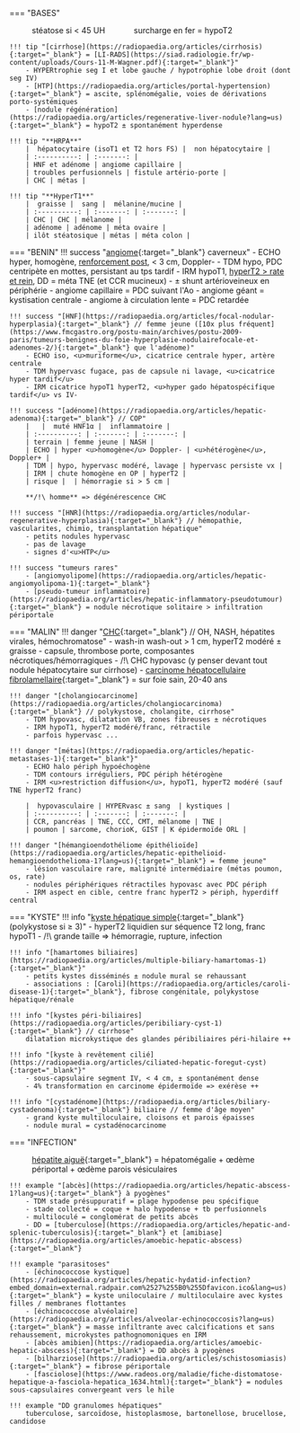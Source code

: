 === "BASES"
    <figure markdown="span">
        stéatose si < 45 UH &nbsp;&nbsp;&nbsp;&nbsp;&nbsp;&nbsp;&nbsp;&nbsp;&nbsp;&nbsp;&nbsp; surcharge en fer = hypoT2
    </figure>

    !!! tip "[cirrhose](https://radiopaedia.org/articles/cirrhosis){:target="_blank"} = [LI-RADS](https://siad.radiologie.fr/wp-content/uploads/Cours-11-M-Wagner.pdf){:target="_blank"}"
        - HYPERtrophie seg I et lobe gauche / hypotrophie lobe droit (dont seg IV)
        - [HTP](https://radiopaedia.org/articles/portal-hypertension){:target="_blank"} = ascite, splénomégalie, voies de dérivations porto-systémiques
        - [nodule régénération](https://radiopaedia.org/articles/regenerative-liver-nodule?lang=us){:target="_blank"} = hypoT2 ± spontanément hyperdense

    !!! tip "**HRPA**"
        |  hépatocytaire (isoT1 et T2 hors FS) |  non hépatocytaire |  
        | :----------: | :-------: |
        | HNF et adénome | angiome capillaire | 
        | troubles perfusionnels | fistule artério-porte | 
        | CHC | métas | 

    !!! tip "**HyperT1**"
        |  graisse |  sang |  mélanine/mucine |
        | :----------: | :-------: | :-------: |
        | CHC | CHC | mélanome |
        | adénome | adénome | méta ovaire | 
        | ilôt stéatosique | métas | méta colon | 


=== "BENIN"
    !!! success "[angiome](https://radiopaedia.org/articles/hepatic-haemangioma-3){:target="_blank"} caverneux"
        - ECHO hyper, homogène, <u>renforcement post</u>, < 3 cm, Doppler-
        - TDM hypo, PDC centripète en mottes, persistant au tps tardif
        - IRM hypoT1, <u>hyperT2 > rate et rein</u>, DD = méta TNE (et CCR mucineux)
        - ± shunt artérioveineux en périphérie
        - angiome capillaire = PDC suivant l'Ao
        - angiome géant = kystisation centrale
        - angiome à circulation lente = PDC retardée

    !!! success "[HNF](https://radiopaedia.org/articles/focal-nodular-hyperplasia){:target="_blank"} // femme jeune ([10x plus fréquent](https://www.fmcgastro.org/postu-main/archives/postu-2009-paris/tumeurs-benignes-du-foie-hyperplasie-nodulairefocale-et-adenomes-2/){:target="_blank"} que l'adénome)"
        - ECHO iso, <u>muriforme</u>, cicatrice centrale hyper, artère centrale
        - TDM hypervasc fugace, pas de capsule ni lavage, <u>cicatrice hyper tardif</u>
        - IRM cicatrice hypoT1 hyperT2, <u>hyper gado hépatospécifique tardif</u> vs IV-

    !!! success "[adénome](https://radiopaedia.org/articles/hepatic-adenoma){:target="_blank"} // COP"
        |   |  muté HNF1α |  inflammatoire | 
        | :----------: | :-------: | :-------: |
        | terrain | femme jeune | NASH |
        | ECHO | hyper <u>homogène</u> Doppler- | <u>hétérogène</u>, Doppler+ |
        | TDM | hypo, hypervasc modéré, lavage | hypervasc persiste vx |
        | IRM | chute homogène en OP | hyperT2 |
        | risque |  | hémorragie si > 5 cm |
        
        **/!\ homme** => dégénérescence CHC

    !!! success "[HNR](https://radiopaedia.org/articles/nodular-regenerative-hyperplasia){:target="_blank"} // hémopathie, vascularites, chimio, transplantation hépatique"
        - petits nodules hypervasc
        - pas de lavage
        - signes d'<u>HTP</u>
    
    !!! success "tumeurs rares"
        - [angiomyolipome](https://radiopaedia.org/articles/hepatic-angiomyolipoma-1){:target="_blank"}
        - [pseudo-tumeur inflammatoire](https://radiopaedia.org/articles/hepatic-inflammatory-pseudotumour){:target="_blank"} = nodule nécrotique solitaire > infiltration périportale

=== "MALIN"
    !!! danger "[CHC](https://radiopaedia.org/articles/hepatocellular-carcinoma){:target="_blank"} // OH, NASH, hépatites virales, hémochromatose"
        - wash-in wash-out > 1 cm, hyperT2 modéré ± graisse
        - capsule, thrombose porte, composantes nécrotiques/hémorragiques
        - /!\ CHC hypovasc (y penser devant tout nodule hépatocytaire sur cirrhose)
        - [carcinome hépatocellulaire fibrolamellaire](https://radiopaedia.org/articles/fibrolamellar-hepatocellular-carcinoma?lang=us){:target="_blank"} = sur foie sain, 20-40 ans

    !!! danger "[cholangiocarcinome](https://radiopaedia.org/articles/cholangiocarcinoma){:target="_blank"} // polykystose, cholangite, cirrhose"
        - TDM hypovasc, dilatation VB, zones fibreuses ± nécrotiques
        - IRM hypoT1, hyperT2 modéré/franc, rétractile
        - parfois hypervasc ...

    !!! danger "[métas](https://radiopaedia.org/articles/hepatic-metastases-1){:target="_blank"}"
        - ECHO halo périph hypoéchogène
        - TDM contours irréguliers, PDC périph hétérogène
        - IRM <u>restriction diffusion</u>, hypoT1, hyperT2 modéré (sauf TNE hyperT2 franc)

        |  hypovasculaire | HYPERvasc ± sang  | kystiques |  
        | :----------: | :-------: | :-------: | 
        | CCR, pancréas | TNE, CCC, CMT, mélanome | TNE | 
        | poumon | sarcome, chorioK, GIST | K épidermoïde ORL | 

    !!! danger "[hémangioendothéliome épithélioïde](https://radiopaedia.org/articles/hepatic-epithelioid-hemangioendothelioma-1?lang=us){:target="_blank"} = femme jeune"
        - lésion vasculaire rare, malignité intermédiaire (métas poumon, os, rate)
        - nodules périphériques rétractiles hypovasc avec PDC périph
        - IRM aspect en cible, centre franc hyperT2 > périph, hyperdiff central

=== "KYSTE"
    !!! info "[kyste hépatique simple](https://radiopaedia.org/articles/simple-hepatic-cyst){:target="_blank"} (polykystose si ≥ 3)"
        - hyperT2 liquidien sur séquence T2 long, franc hypoT1
        - /!\ grande taille => hémorragie, rupture, infection

    !!! info "[hamartomes biliaires](https://radiopaedia.org/articles/multiple-biliary-hamartomas-1){:target="_blank"}"
        - petits kystes disséminés ± nodule mural se rehaussant
        - associations : [Caroli](https://radiopaedia.org/articles/caroli-disease-1){:target="_blank"}, fibrose congénitale, polykystose hépatique/rénale

    !!! info "[kystes péri-biliaires](https://radiopaedia.org/articles/peribiliary-cyst-1){:target="_blank"} // cirrhose"
        dilatation microkystique des glandes péribiliaires péri-hilaire ++

    !!! info "[kyste à revêtement cilié](https://radiopaedia.org/articles/ciliated-hepatic-foregut-cyst){:target="_blank"}"
        - sous-capsulaire segment IV, < 4 cm, ± spontanément dense
        - 4% transformation en carcinome épidermoïde => exérèse ++

    !!! info "[cystadénome](https://radiopaedia.org/articles/biliary-cystadenoma){:target="_blank"} biliaire // femme d'âge moyen"
        - grand kyste multiloculaire, cloisons et parois épaisses
        - nodule mural = cystadénocarcinome

=== "INFECTION"
    <figure markdown="span">
        [hépatite aiguë](https://radiopaedia.org/articles/acute-hepatitis){:target="_blank"} = hépatomégalie + œdème périportal + œdème parois vésiculaires
    </figure>

    !!! example "[abcès](https://radiopaedia.org/articles/hepatic-abscess-1?lang=us){:target="_blank"} à pyogènes"
        - TDM stade présuppuratif = plage hypodense peu spécifique
        - stade collecté = coque + halo hypodense + tb perfusionnels
        - multiloculé = conglomérat de petits abcès
        - DD = [tuberculose](https://radiopaedia.org/articles/hepatic-and-splenic-tuberculosis){:target="_blank"} et [amibiase](https://radiopaedia.org/articles/amoebic-hepatic-abscess){:target="_blank"}

    !!! example "parasitoses"
        - [échinococcose kystique](https://radiopaedia.org/articles/hepatic-hydatid-infection?embed_domain=external.radpair.com%2527%255B0%255Dfavicon.ico&lang=us){:target="_blank"} = kyste uniloculaire / multiloculaire avec kystes filles / membranes flottantes
        - [échinococcose alvéolaire](https://radiopaedia.org/articles/alveolar-echinococcosis?lang=us){:target="_blank"} = masse infiltrante avec calcifications et sans rehaussement, microkystes pathognomoniques en IRM
        - [abcès amibien](https://radiopaedia.org/articles/amoebic-hepatic-abscess){:target="_blank"} = DD abcès à pyogènes
        - [bilharziose](https://radiopaedia.org/articles/schistosomiasis){:target="_blank"} = fibrose périportale
        - [fasciolose](https://www.radeos.org/maladie/fiche-distomatose-hepatique-a-fasciola-hepatica_1634.html){:target="_blank"} = nodules sous-capsulaires convergeant vers le hile
    
    !!! example "DD granulomes hépatiques"
        tuberculose, sarcoïdose, histoplasmose, bartonellose, brucellose, candidose